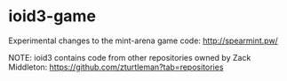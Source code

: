 # ioid3-game
Experimental changes to the mint-arena game code: http://spearmint.pw/

NOTE: ioid3 contains code from other repositories owned by Zack Middleton: https://github.com/zturtleman?tab=repositories
